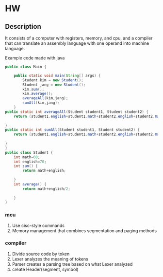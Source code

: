 # HW

## Description

It consists of a computer with registers, memory, and cpu, and a compiler that can translate an assembly language with one operand into machine language.

Example code made with java
````java
public class Main {

    public static void main(String[] args) {
    	Student kim = new Student();
    	Student jang = new Student();
    	kim.sum();
    	kim.average();
    	averageAll(kim,jang);
    	sumAll(kim,jang);
    }
public static int averageAll(Student student1, Student student2) {
	return (student1.english+student1.math+student2.english+student2.math)/4;
	
}
public static int sumAll(Student student1, Student student2) {
	return (student1.english+student1.math+student2.english+student2.math);
	
}
}
public class Student {
    int math=60;
    int english=70;
    int sum() {
		return math+english;
    	
    }
    int average() {
		return math+english/2;
    	
    }
}
````

### mcu

1. Use cisc-style commands
2. Memory management that combines segmentation and paging methods

### compiler

1. Divide source code by token
2. Lexer analyzes the meaning of tokens
3. Parser creates a parsing tree based on what Lexer analyzed
4. create Header(segment, symbol)

